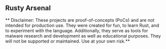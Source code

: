 ## Rusty Arsenal

** Disclaimer: These projects are proof-of-concepts (PoCs) and are not intended for production use. They were created for 
fun, 
to learn Rust, and to experiment with the language. Additionally, they serve as tools for malware research and development 
as well as educational purposes. They will not be supported or maintained. Use at your own risk.**
